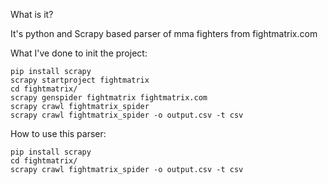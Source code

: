 What is it?

It's python and Scrapy based parser of mma fighters from fightmatrix.com

What I've done to init the project:

	pip install scrapy
	scrapy startproject fightmatrix
	cd fightmatrix/
	scrapy genspider fightmatrix fightmatrix.com
	scrapy crawl fightmatrix_spider
	scrapy crawl fightmatrix_spider -o output.csv -t csv
	
How to use this parser:

    pip install scrapy
    cd fightmatrix/
    scrapy crawl fightmatrix_spider -o output.csv -t csv